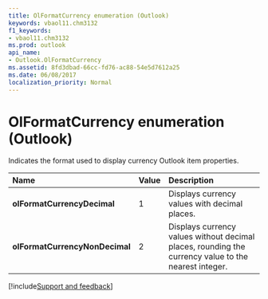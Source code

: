 ```yaml
---
title: OlFormatCurrency enumeration (Outlook)
keywords: vbaol11.chm3132
f1_keywords:
- vbaol11.chm3132
ms.prod: outlook
api_name:
- Outlook.OlFormatCurrency
ms.assetid: 8fd3dbad-66cc-fd76-ac88-54e5d7612a25
ms.date: 06/08/2017
localization_priority: Normal
---
```



# OlFormatCurrency enumeration (Outlook)

Indicates the format used to display currency Outlook item properties.



|Name|Value|Description|
|:-----|:-----|:-----|
| **olFormatCurrencyDecimal**|1|Displays currency values with decimal places.|
| **olFormatCurrencyNonDecimal**|2|Displays currency values without decimal places, rounding the currency value to the nearest integer.|

[!include[Support and feedback](~/includes/feedback-boilerplate.md)]